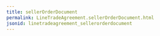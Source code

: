 ```yaml
---
title: sellerOrderDocument
permalink: LineTradeAgreement.sellerOrderDocument.html
jsonid: linetradeagreement_sellerorderdocument
---
```


